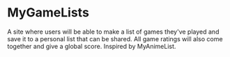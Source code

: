# MyGameLists
A site where users will be able to make a list of games they've played and save it to a personal list that can be shared. All game ratings will also come together and give a global score. Inspired by MyAnimeList.

